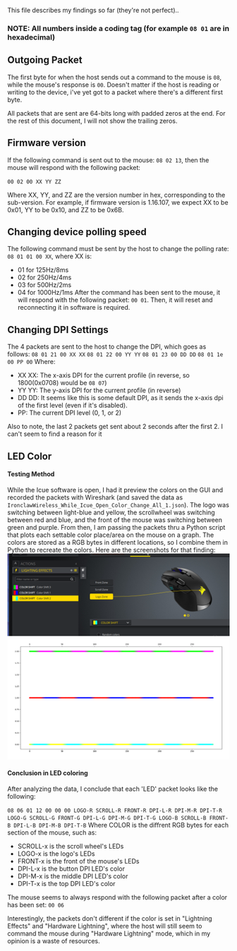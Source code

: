 This file describes my findings so far (they're not perfect)..

### NOTE: All numbers inside a coding tag (for example `08 01` are in hexadecimal)

## Outgoing Packet
The first byte for when the host sends out a command to the mouse is `08`, while the mouse's response is `00`. Doesn't matter if the host is reading or writing to the device, i've yet got to a packet where there's a different first byte.

All packets that are sent are 64-bits long with padded zeros at the end. For the rest of this document, I will not show the trailing zeros.

## Firmware version
If the following command is sent out to the mouse: `08 02 13`, then the mouse will respond with the following packet: 

`00 02 00 XX YY ZZ`

Where XX, YY, and ZZ are the version number in hex, corresponding to the sub-version. For example, if firmware version is 1.16.107, we expect XX to be 0x01, YY to be 0x10, and ZZ to be 0x6B.

## Changing device polling speed
The following command must be sent by the host to change the polling rate:
`08 01 01 00 XX`, where XX is:
- 01 for 125Hz/8ms
- 02 for 250Hz/4ms
- 03 for 500Hz/2ms
- 04 for 1000Hz/1ms
After the command has been sent to the mouse, it will respond with the following packet:
`00 01`. Then, it will reset and reconnecting it in software is required.

## Changing DPI Settings
The 4 packets are sent to the host to change the DPI, which goes as follows:
`08 01 21 00 XX XX`
`08 01 22 00 YY YY`
`08 01 23 00 DD DD`
`08 01 1e 00 PP 00`
Where:
- XX XX: The x-axis DPI for the current profile (in reverse, so 1800(0x0708) would be `08 07`)
- YY YY: The y-axis DPI for the current profile (in reverse)
- DD DD: It seems like this is some default DPI, as it sends the x-axis dpi of the first level (even if it's disabled). 
- PP: The current DPI level (0, 1, or 2)

Also to note, the last 2 packets get sent about 2 seconds after the first 2. I can't seem to find a reason for it

## LED Color

#### Testing Method
While the Icue software is open, I had it preview the colors on the GUI and recorded the packets with Wireshark (and saved the data as `IronclawWireless_While_Icue_Open_Color_Change_All_1.json`). The logo was switching between light-blue and yellow, the scrollwheel was switching between red and blue, and the front of the mouse was switching between green and purple. From then, I am passing the packets thru a Python script that plots each settable color place/area on the mouse on a graph. The colors are stored as a RGB bytes in different locations, so I combine them in Python to recreate the colors. Here are the screenshots for that finding:
![Icue software color and location](Screenshots/IronclawWireless_While_Icue_Open_Color_Change_All_1_settings.PNG)
![Python color plot](Screenshots/IronclawWireless_While_Icue_Open_Color_Change_All_1_plot_output.PNG)

#### Conclusion in LED coloring
After analyzing the data, I conclude that each 'LED' packet looks like the following:

`08 06 01 12 00 00 00 LOGO-R SCROLL-R FRONT-R DPI-L-R DPI-M-R DPI-T-R LOGO-G SCROLL-G FRONT-G DPI-L-G DPI-M-G DPI-T-G LOGO-B SCROLL-B FRONT-B DPI-L-B DPI-M-B DPI-T-B`
Where COLOR is the diffrent RGB bytes for each section of the mouse, such as:
- SCROLL-x is the scroll wheel's LEDs
- LOGO-x is the logo's LEDs
- FRONT-x is the front of the mouse's LEDs
- DPI-L-x is the button DPI LED's color
- DPI-M-x is the middle DPI LED's color
- DPI-T-x is the top DPI LED's color

The mouse seems to always respond with the following packet after a color has been set:
`00 06`

Interestingly, the packets don't different if the color is set in "Lightning Effects" and "Hardware Lightning", where the host will still seem to command the mouse during "Hardware Lightning" mode, which in my opinion is a waste of resources.